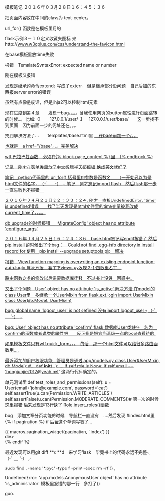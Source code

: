模板笔记
２０１６年０３月２８日１６：４５：３６


把页面内容放在中间的class为     text-center。

url_for() 函数是在模板里用的

flask示例３－１０定义收藏夹图标
来http://www.w3cplus.com/css/understand-the-favicon.html

在base模板里放time失败

报错　TemplateSyntaxError: expected name or number

刚在模板又报错

发现是继承的命令extends 写成了extern　但是继承部分没问题　自己后加的东西报server error的错误

虽然有点像是废话，但是jinja2可以控制html元素

现在进度到第４章　　发现一bug。。。。当我使用网页的button属性进行页面跳转的时候。。
比如:
    ０　　127.0.0.1/user/
    １  　127.0.0.1/user/base/　　这一步找不到页面　因为前面一步的网址还在。。。
    
找到解决方法了...　　templates/base.html里 <a href="base">　在base前加一个/。。

也就是　a href="/base"。。。完美解决

wtf.巴拉巴拉函数　必须在{% block page_content %} 里　{% endblock %}

记录　刚才在表单类里放了中文折腾半天都报错 换成英文就好了

笔记　python代码里的 url_for() 括号里的参数是函数名　　（一开始还以为是html文件的名字╮（╯＿╰）╭
笔记　刚才忘记import flash　然后flash那一步一直失败也不报错　

２０１６年０４月２１日２２：３３：２４:
刚才一直报UndefinedError: 'time' is undefined错误　　找了半天发现是html文件里的time变量被我改成current_time了。。。。


db upgrade的时候报错　'_MigrateConfig' object has no attribute 'configure_args'

２０１６年０４月２５日１６：２４：３６　base.html忘记写endif报错了
然后pip install 的时候出了个bug：　Could not find .egg-info directory in install record for
使用　pip install --upgrade setuptools pip　解决

报错　View function mapping is overwriting an existing endpoint function: auth.login
解决方法　看了下views.py发现２个函数重名了　

路由函数之类的修改以后需要数据库迁移　不过书上没讲　困惑中。

又出了个问题　User' object has no attribute 'is_active'
解决方法 在model的class User里　多继承一个UserMixin
from flask.ext.login import UserMixin
class User(db.Model, UserMixin)

bug: global name 'logout_user' is not defined
没有import logout_user ╮（╯＿╰）╭

bug: User' object has no attribute 'confirm' flask
数据库User类缺少　名为　confirm的函数或者说类的属性吧　　反正我是把它当高级一点的bool值看待的.


如果模板文件只有wtf.quick_form。。。　的话　那一个html文件可以给很多路由函数用....


最近添加的用户权限功能　管理员是通过 
app/models.py
class User(UserMixin, db.Model):
#...
    def __init__(...):
    ...
    if self.role is None: 
            if self.email == 'hongjunjie2012@yeah.net' 这两行代码确定的。


单元测试里
def test_roles_and_permissions(self):
    u = User(email='john@example.com', password='cat')
    self.assertTrue(u.can(Permission.WRITE_ARTICLES))
    self.assertFalse(u.can(Permission.MODERATE_COMMENTS))# 第一次的时候这里报错  后来发现是13行缺了 Role.insert_roles()函数


bug　添加文章分页功能的时候　导航栏一直没有　....然后发现
#index.html里
{% if pagination %} if 后面这个单词写错了...
    <div class="pagination">
      {{ macros.pagination_widget(pagination, '.index') }}
    </div>div>       
{% endif %}  




最近发现可以用git diff **c **d　来学习flask　毕竟书上的代码永远不完整╮（╯＿╰）╭

sudo find . -name '*.pyc' -type f -print -exec rm -rf {} \; 


UndefinedError: 'app.models.AnonymousUser object' has no attribute 'is_administrator'
模板里报错的那一行　多打了()


guo.

